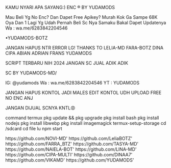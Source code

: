 KAMU NYARI APA SAYANG:)
ENC ® BY YUDAMODS

Mau Beli Yg No Enc? Dan Dapet Free Apikey?
Murah Kok Ga Sampe 68K Oya Dan 1 Lagi Yg Udah Pernah Beli Sc Nya Samaku Bakal Dapet Updatenya
Wa : wa.me/6283842204546

•YUDAMODS-BOTZ

JANGAN HAPUS NTR ERROR LG!
THANKS TO
LELIA-MD
FARA-BOTZ
DINA
CIPA
ABIAN
ADRIAN
FRANS
YUDAMODS

SCRIPT TERBARU NIH 2024 
JANGAN SC JUAL ADIK ADIK

SC BY YUDAMODS-MD/


IG: @yudamods
Wa : wa.me/6283842204546
YT : YUDAMODS

JANGAN HAPUS KONTOL
JADI MALES EDIT KONTOL UDH UPLOAD FREE NO ENC ANJ 

JANGAN DIJUAL SCNYA KNTL😡

command termux
pkg update && pkg upgrade
pkg install bash
pkg install nodejs
pkg install libwebp
pkg install imagemagick
termux-setup-storage
cd /sdcard
cd file lu
npm start

<THANK To>
https://github.com/NOVI-MD'
https://github.com/LeliaBOTZ'
https://github.com/FARRA_BTZ'
https://github.com/TASYA-MD'
https://github.com/NAIELA-BOT'
https://github.com/LINA-MD'
https://github.com/CIPA-MULTI'
https://github.com/DINAA7'
https://github.com/VIKAMD'
https://github.com/YUDAMODS'